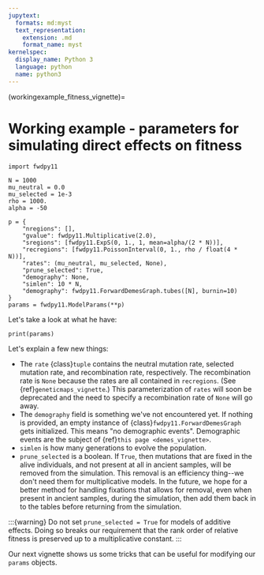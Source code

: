 ```yaml
---
jupytext:
  formats: md:myst
  text_representation:
    extension: .md
    format_name: myst
kernelspec:
  display_name: Python 3
  language: python
  name: python3
---
```


(workingexample_fitness_vignette)=

# Working example - parameters for simulating direct effects on fitness

```{code-cell}
import fwdpy11

N = 1000
mu_neutral = 0.0
mu_selected = 1e-3
rho = 1000.
alpha = -50

p = {
    "nregions": [],
    "gvalue": fwdpy11.Multiplicative(2.0),
    "sregions": [fwdpy11.ExpS(0, 1., 1, mean=alpha/(2 * N))],
    "recregions": [fwdpy11.PoissonInterval(0, 1., rho / float(4 * N))],
    "rates": (mu_neutral, mu_selected, None),
    "prune_selected": True,
    "demography": None,
    "simlen": 10 * N,
    "demography": fwdpy11.ForwardDemesGraph.tubes([N], burnin=10)
}
params = fwdpy11.ModelParams(**p)
```

Let's take a look at what he have:

```{code-cell}
print(params)
```

Let's explain a few new things:

* The `rate` {class}`tuple` contains the neutral mutation rate, selected mutation rate, and recombination rate, respectively.
  The recombination rate is `None` because the rates are all contained in `recregions`.
  (See {ref}`geneticmaps_vignette`.)
  This parameterization of `rates` will soon be deprecated and the need to specify a recombination rate of `None` will go away.
* The `demography` field is something we've not encountered yet.
  If nothing is provided, an empty instance of {class}`fwdpy11.ForwardDemesGraph` gets initialized.
  This means "no demographic events".
  Demographic events are the subject of {ref}`this page <demes_vignette>`.
* `simlen` is how many generations to evolve the population.
* `prune_selected` is a boolean.
  If `True`, then mutations that are fixed in the alive individuals, and not present at all in ancient samples, will be removed from the simulation.
  This removal is an efficiency thing--we don't need them for multiplicative models.
  In the future, we hope for a better method for handling fixations that allows for removal, even when present in ancient samples, during the simulation, then add them back in to the tables before returning from the simulation.
  
:::{warning}
Do not set `prune_selected = True` for models of additive effects.
Doing so breaks our requirement that the rank order of relative fitness is preserved up to a multiplicative constant.
:::

Our next vignette shows us some tricks that can be useful for modifying our `params` objects.
